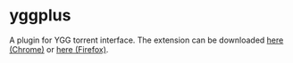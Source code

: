# yggplus

A plugin for YGG torrent interface.
The extension can be downloaded [here (Chrome)](https://chrome.google.com/webstore/detail/pmgcnlblbioeammhnochgljnopbagnhp/) or [here (Firefox)](https://addons.mozilla.org/en-US/firefox/addon/ygg-plus/).
